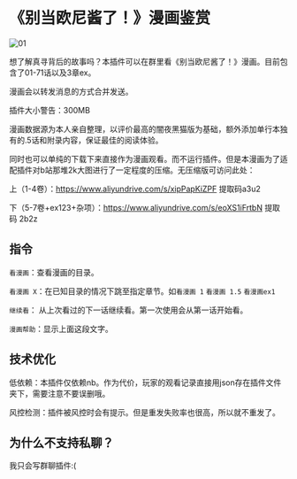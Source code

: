 # 《别当欧尼酱了！》漫画鉴赏

![01](https://user-images.githubusercontent.com/11630758/212644184-e0c65734-2183-4281-8b23-e6fc9e98042d.jpg)

想了解真寻背后的故事吗？本插件可以在群里看《别当欧尼酱了！》漫画。目前包含了01-71话以及3章ex。

漫画会以转发消息的方式合并发送。

插件大小警告：300MB

漫画数据源为本人亲自整理，以评价最高的闇夜黑猫版为基础，额外添加单行本独有的.5话和附录内容，保证最佳的阅读体验。

同时也可以单纯的下载下来直接作为漫画观看。而不运行插件。但是本漫画为了适配插件对b站那堆2k大图进行了一定程度的压缩。无压缩版可访问此处：

上（1-4卷）：https://www.aliyundrive.com/s/xipPapKiZPF 提取码a3u2

下（5-7卷+ex123+杂项）：https://www.aliyundrive.com/s/eoXS1iFrtbN 提取码 2b2z

## 指令

`看漫画`：查看漫画的目录。

`看漫画 X`：在已知目录的情况下跳至指定章节。如`看漫画 1` `看漫画 1.5` `看漫画ex1` 

`继续看`： 从上次看过的下一话继续看。第一次使用会从第一话开始看。

`漫画帮助`：显示上面这段文字。


## 技术优化

低依赖：本插件仅依赖nb。作为代价，玩家的观看记录直接用json存在插件文件夹下，需要注意不要误删哦。

风控检测：插件被风控时会有提示。但是重发失败率也很高，所以就不重发了。

## 为什么不支持私聊？

我只会写群聊插件:(
